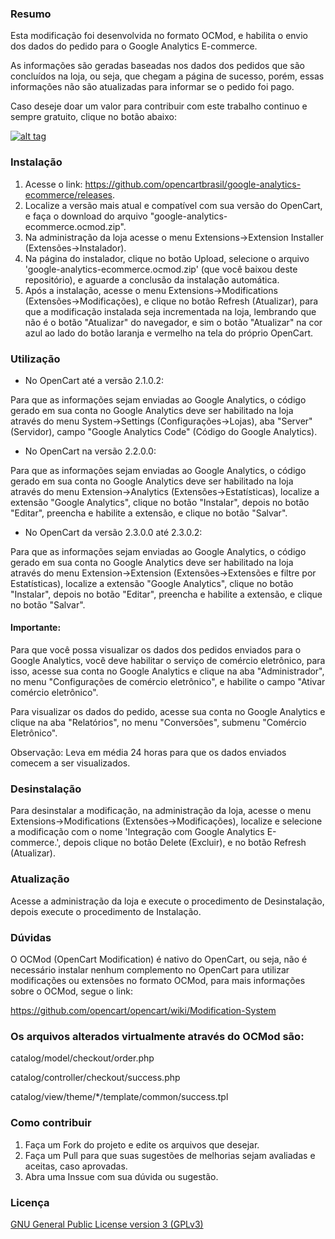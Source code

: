 ### Resumo

Esta modificação foi desenvolvida no formato OCMod, e habilita o envio dos dados do pedido para o Google Analytics E-commerce.

As informações são geradas baseadas nos dados dos pedidos que são concluídos na loja, ou seja, que chegam a página de sucesso, porém, essas informações não são atualizadas para informar se o pedido foi pago.

Caso deseje doar um valor para contribuir com este trabalho continuo e sempre gratuito, clique no botão abaixo:

[![alt tag](https://www.paypalobjects.com/pt_BR/BR/i/btn/btn_donateCC_LG.gif)](https://www.paypal.com/cgi-bin/webscr?cmd=_s-xclick&hosted_button_id=7G9TR9PXS6G5J)

### Instalação

 1. Acesse o link: https://github.com/opencartbrasil/google-analytics-ecommerce/releases.
 2. Localize a versão mais atual e compatível com sua versão do OpenCart, e faça o download do arquivo "google-analytics-ecommerce.ocmod.zip".
 3. Na administração da loja acesse o menu Extensions->Extension Installer (Extensões->Instalador).
 4. Na página do instalador, clique no botão Upload, selecione o arquivo 'google-analytics-ecommerce.ocmod.zip' (que você baixou deste repositório), e aguarde a conclusão da instalação automática.
 5. Após a instalação, acesse o menu Extensions->Modifications (Extensões->Modificações), e clique no botão Refresh (Atualizar), para que a modificação instalada seja incrementada na loja, lembrando que não é o botão "Atualizar" do navegador, e sim o botão "Atualizar" na cor azul ao lado do botão laranja e vermelho na tela do próprio OpenCart.

### Utilização

- No OpenCart até a versão 2.1.0.2:

Para que as informações sejam enviadas ao Google Analytics, o código gerado em sua conta no Google Analytics deve ser habilitado na loja através do menu System->Settings (Configurações->Lojas), aba "Server" (Servidor), campo "Google Analytics Code" (Código do Google Analytics).

- No OpenCart na versão 2.2.0.0:

Para que as informações sejam enviadas ao Google Analytics, o código gerado em sua conta no Google Analytics deve ser habilitado na loja através do menu Extension->Analytics (Extensões->Estatísticas), localize a extensão "Google Analytics", clique no botão "Instalar", depois no botão "Editar", preencha e habilite a extensão, e clique no botão "Salvar".

- No OpenCart da versão 2.3.0.0 até 2.3.0.2:

Para que as informações sejam enviadas ao Google Analytics, o código gerado em sua conta no Google Analytics deve ser habilitado na loja através do menu Extension->Extension (Extensões->Extensões e filtre por Estatísticas), localize a extensão "Google Analytics", clique no botão "Instalar", depois no botão "Editar", preencha e habilite a extensão, e clique no botão "Salvar".

#### Importante:

Para que você possa visualizar os dados dos pedidos enviados para o Google Analytics, você deve habilitar o serviço de comércio eletrônico, para isso, acesse sua conta no Google Analytics e clique na aba "Administrador", no menu "Configurações de comércio eletrônico", e habilite o campo "Ativar comércio eletrônico".

Para visualizar os dados do pedido, acesse sua conta no Google Analytics e clique na aba "Relatórios", no menu "Conversões", submenu "Comércio Eletrônico".

Observação: Leva em média 24 horas para que os dados enviados comecem a ser visualizados.

### Desinstalação

Para desinstalar a modificação, na administração da loja, acesse o menu Extensions->Modifications (Extensões->Modificações),  localize e selecione a modificação com o nome 'Integração com Google Analytics E-commerce.', depois clique no botão Delete (Excluir), e no botão Refresh (Atualizar).

### Atualização

Acesse a administração da loja e execute o procedimento de Desinstalação, depois execute o procedimento de Instalação.

### Dúvidas

O OCMod (OpenCart Modification) é nativo do OpenCart, ou seja, não é necessário instalar nenhum complemento no OpenCart para utilizar modificações ou extensões no formato OCMod, para mais informações sobre o OCMod, segue o link:

https://github.com/opencart/opencart/wiki/Modification-System

### Os arquivos alterados virtualmente através do OCMod são:

catalog/model/checkout/order.php

catalog/controller/checkout/success.php

catalog/view/theme/*/template/common/success.tpl

### Como contribuir

 1. Faça um Fork do projeto e edite os arquivos que desejar.
 2. Faça um Pull para que suas sugestões de melhorias sejam avaliadas e aceitas, caso aprovadas.
 3. Abra uma Inssue com sua dúvida ou sugestão.

### Licença

[GNU General Public License version 3 (GPLv3)](https://github.com/opencartbrasil/google-analytics-ecommerce/blob/master/LICENSE)
